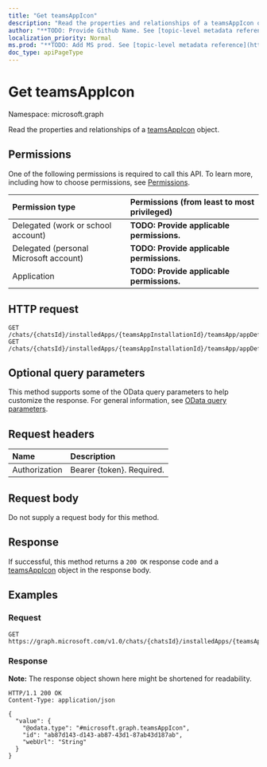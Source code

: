 ```yaml
---
title: "Get teamsAppIcon"
description: "Read the properties and relationships of a teamsAppIcon object."
author: "**TODO: Provide Github Name. See [topic-level metadata reference](https://msgo.azurewebsites.net/add/document/guidelines/metadata.html#topic-level-metadata)**"
localization_priority: Normal
ms.prod: "**TODO: Add MS prod. See [topic-level metadata reference](https://msgo.azurewebsites.net/add/document/guidelines/metadata.html#topic-level-metadata)**"
doc_type: apiPageType
---
```


# Get teamsAppIcon
Namespace: microsoft.graph



Read the properties and relationships of a [teamsAppIcon](../resources/teamsappicon.md) object.

## Permissions
One of the following permissions is required to call this API. To learn more, including how to choose permissions, see [Permissions](/graph/permissions-reference).

|Permission type|Permissions (from least to most privileged)|
|:---|:---|
|Delegated (work or school account)|**TODO: Provide applicable permissions.**|
|Delegated (personal Microsoft account)|**TODO: Provide applicable permissions.**|
|Application|**TODO: Provide applicable permissions.**|

## HTTP request

<!-- {
  "blockType": "ignored"
}
-->
``` http
GET /chats/{chatsId}/installedApps/{teamsAppInstallationId}/teamsApp/appDefinitions/{teamsAppDefinitionId}/colorIcon
GET /chats/{chatsId}/installedApps/{teamsAppInstallationId}/teamsApp/appDefinitions/{teamsAppDefinitionId}/outlineIcon
```

## Optional query parameters
This method supports some of the OData query parameters to help customize the response. For general information, see [OData query parameters](/graph/query-parameters).

## Request headers
|Name|Description|
|:---|:---|
|Authorization|Bearer {token}. Required.|

## Request body
Do not supply a request body for this method.

## Response

If successful, this method returns a `200 OK` response code and a [teamsAppIcon](../resources/teamsappicon.md) object in the response body.

## Examples

### Request
<!-- {
  "blockType": "request",
  "name": "get_teamsappicon"
}
-->
``` http
GET https://graph.microsoft.com/v1.0/chats/{chatsId}/installedApps/{teamsAppInstallationId}/teamsApp/appDefinitions/{teamsAppDefinitionId}/colorIcon
```


### Response
**Note:** The response object shown here might be shortened for readability.
<!-- {
  "blockType": "response",
  "truncated": true,
  "@odata.type": "microsoft.graph.teamsAppIcon"
}
-->
``` http
HTTP/1.1 200 OK
Content-Type: application/json

{
  "value": {
    "@odata.type": "#microsoft.graph.teamsAppIcon",
    "id": "ab87d143-d143-ab87-43d1-87ab43d187ab",
    "webUrl": "String"
  }
}
```

